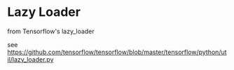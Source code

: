 # Lazy Loader
 
from Tensorflow's lazy_loader

see
https://github.com/tensorflow/tensorflow/blob/master/tensorflow/python/util/lazy_loader.py
